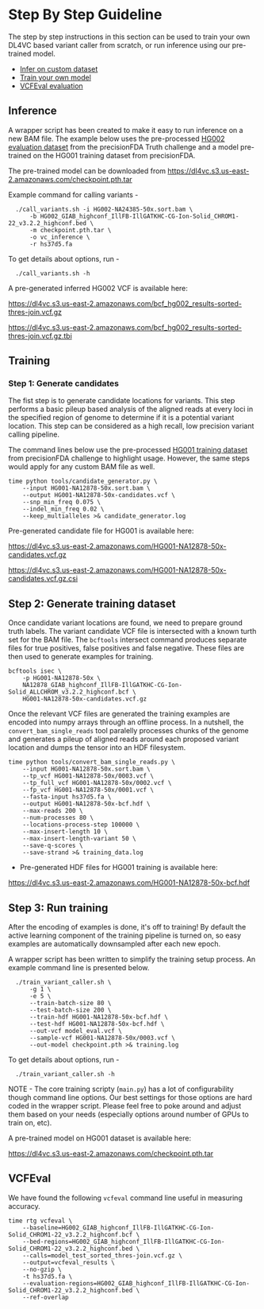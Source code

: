 # Step By Step Guideline
The step by step instructions in this section can be used to train your own DL4VC based variant caller
from scratch, or run inference using our pre-trained model.

* [Infer on custom dataset](#inference)
* [Train your own model](#training)
* [VCFEval evaluation](#vcfeval)

## Inference
A wrapper script has been created to make it easy to run inference on a new BAM file. The example below
uses the pre-processed [HG002 evaluation dataset](Data.md#evaluation) from the precisionFDA Truth challenge and
a model pre-trained on the HG001 training dataset from precisionFDA.

The pre-trained model can be downloaded from https://dl4vc.s3.us-east-2.amazonaws.com/checkpoint.pth.tar

Example command for calling variants -

```
  ./call_variants.sh -i HG002-NA24385-50x.sort.bam \
      -b HG002_GIAB_highconf_IllFB-IllGATKHC-CG-Ion-Solid_CHROM1-22_v3.2.2_highconf.bed \
      -m checkpoint.pth.tar \
      -o vc_inference \
      -r hs37d5.fa
```

To get details about options, run -

```
  ./call_variants.sh -h
```

A pre-generated inferred HG002 VCF is available here:

https://dl4vc.s3.us-east-2.amazonaws.com/bcf_hg002_results-sorted-thres-join.vcf.gz

https://dl4vc.s3.us-east-2.amazonaws.com/bcf_hg002_results-sorted-thres-join.vcf.gz.tbi

## Training
### Step 1: Generate candidates

The fist step is to generate candidate locations for variants. This step performs a basic pileup based
analysis of the aligned reads at every loci in the specified region of genome to determine if it is
a potential variant location. This step can be considered as a high recall, low precision variant calling
pipeline.

The command lines below use the pre-processed [HG001 training dataset](Data.md#training) from precisionFDA 
challenge to highlight usage. However, the same steps would apply for any custom BAM file as well.

```
time python tools/candidate_generator.py \
    --input HG001-NA12878-50x.sort.bam \
    --output HG001-NA12878-50x-candidates.vcf \
    --snp_min_freq 0.075 \
    --indel_min_freq 0.02 \
    --keep_multialleles >& candidate_generator.log
```

Pre-generated candidate file for HG001 is available here:

https://dl4vc.s3.us-east-2.amazonaws.com/HG001-NA12878-50x-candidates.vcf.gz

https://dl4vc.s3.us-east-2.amazonaws.com/HG001-NA12878-50x-candidates.vcf.gz.csi

## Step 2: Generate training dataset
Once candidate variant locations are found, we need to prepare ground truth labels. The variant candidate VCF
file is intersected with a known turth set for the BAM file. The `bcftools` intersect command produces separate
files for true positives, false positives and false negative. These files are then used to generate examples for
training.

```
bcftools isec \
    -p HG001-NA12878-50x \
    NA12878_GIAB_highconf_IllFB-IllGATKHC-CG-Ion-Solid_ALLCHROM_v3.2.2_highconf.bcf \
    HG001-NA12878-50x-candidates.vcf.gz
```

Once the relevant VCF files are generated the training examples are encoded into numpy arrays
through an offline process. In a nutshell, the `convert_bam_single_reads` tool paralelly processes
chunks of the genome and generates a pileup of aligned reads around each proposed variant location and
dumps the tensor into an HDF filesystem.

```
time python tools/convert_bam_single_reads.py \
    --input HG001-NA12878-50x.sort.bam \
    --tp_vcf HG001-NA12878-50x/0003.vcf \
    --tp_full_vcf HG001-NA12878-50x/0002.vcf \
    --fp_vcf HG001-NA12878-50x/0001.vcf \
    --fasta-input hs37d5.fa \
    --output HG001-NA12878-50x-bcf.hdf \
    --max-reads 200 \
    --num-processes 80 \
    --locations-process-step 100000 \
    --max-insert-length 10 \
    --max-insert-length-variant 50 \
    --save-q-scores \
    --save-strand >& training_data.log
```

- Pre-generated HDF files for HG001 training is available here:

https://dl4vc.s3.us-east-2.amazonaws.com/HG001-NA12878-50x-bcf.hdf

## Step 3: Run training
After the encoding of examples is done, it's off to training! By default the active learning component
of the training pipeline is turned on, so easy examples are automatically downsampled after each new epoch.

A wrapper script has been written to simplify the training setup process. An example command line is presented
below.

```
  ./train_variant_caller.sh \
      -g 1 \
      -e 5 \
      --train-batch-size 80 \
      --test-batch-size 200 \
      --train-hdf HG001-NA12878-50x-bcf.hdf \
      --test-hdf HG001-NA12878-50x-bcf.hdf \
      --out-vcf model_eval.vcf \
      --sample-vcf HG001-NA12878-50x/0003.vcf \
      --out-model checkpoint.pth >& training.log
```

To get details about options, run -

```
  ./train_variant_caller.sh -h
```

NOTE - The core training scripty (`main.py`) has a lot of configurability though command line options. Our best settings
for those options are hard coded in the wrapper script. Please feel free to poke around and adjust them based on your needs
(especially options around number of GPUs to train on, etc).

A pre-trained model on HG001 dataset is available here:

https://dl4vc.s3.us-east-2.amazonaws.com/checkpoint.pth.tar

## VCFEval 
We have found the following `vcfeval` command line useful in measuring accuracy.

```
time rtg vcfeval \
    --baseline=HG002_GIAB_highconf_IllFB-IllGATKHC-CG-Ion-Solid_CHROM1-22_v3.2.2_highconf.bcf \
    --bed-regions=HG002_GIAB_highconf_IllFB-IllGATKHC-CG-Ion-Solid_CHROM1-22_v3.2.2_highconf.bed \
    --calls=model_test_sorted_thres-join.vcf.gz \
    --output=vcfeval_results \
    --no-gzip \
    -t hs37d5.fa \
    --evaluation-regions=HG002_GIAB_highconf_IllFB-IllGATKHC-CG-Ion-Solid_CHROM1-22_v3.2.2_highconf.bed \
    --ref-overlap
```
